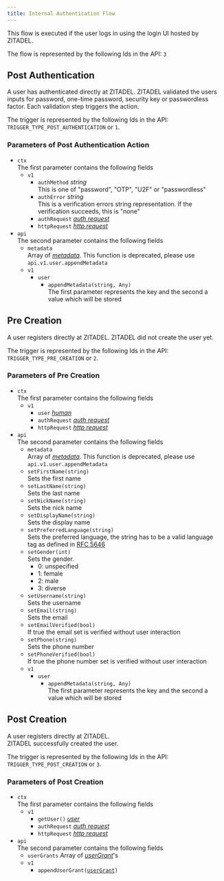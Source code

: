 ```yaml
---
title: Internal Authentication Flow
---
```


This flow is executed if the user logs in using the login UI hosted by ZITADEL.

The flow is represented by the following Ids in the API: `3`

## Post Authentication

A user has authenticated directly at ZITADEL.
ZITADEL validated the users inputs for password, one-time password, security key or passwordless factor.
Each validation step triggers the action.

The trigger is represented by the following Ids in the API: `TRIGGER_TYPE_POST_AUTHENTICATION` or `1`.

### Parameters of Post Authentication Action

- `ctx`  
  The first parameter contains the following fields
    - `v1`
        - `authMethod` *string*  
          This is one of "password", "OTP", "U2F" or "passwordless"
        - `authError` *string*  
          This is a verification errors string representation. If the verification succeeds, this is "none"
        - `authRequest` [*auth request*](/docs/apis/actions/objects#auth-request)
        - `httpRequest` [*http request*](/docs/apis/actions/objects#http-request)
- `api`  
  The second parameter contains the following fields
    - `metadata`  
      Array of [*metadata*](./objects#metadata-with-value-as-bytes). This function is deprecated, please use `api.v1.user.appendMetadata`
    - `v1`
        - `user`
            - `appendMetadata(string, Any)`  
              The first parameter represents the key and the second a value which will be stored

## Pre Creation

A user registers directly at ZITADEL.
ZITADEL did not create the user yet.

The trigger is represented by the following Ids in the API: `TRIGGER_TYPE_PRE_CREATION` or `2`.

### Parameters of Pre Creation

- `ctx`  
  The first parameter contains the following fields
    - `v1`
        - `user` [*human*](./objects#human-user)
        - `authRequest` [*auth request*](/docs/apis/actions/objects#auth-request)
        - `httpRequest` [*http request*](/docs/apis/actions/objects#http-request)
- `api`  
  The second parameter contains the following fields
    - `metadata`  
      Array of [*metadata*](./objects#metadata-with-value-as-bytes). This function is deprecated, please use `api.v1.user.appendMetadata`
    - `setFirstName(string)`  
      Sets the first name
    - `setLastName(string)`  
      Sets the last name
    - `setNickName(string)`  
      Sets the nick name
    - `setDisplayName(string)`  
      Sets the display name
    - `setPreferredLanguage(string)`  
      Sets the preferred language, the string has to be a valid language tag as defined in [RFC 5646](https://www.rfc-editor.org/rfc/rfc5646)
    - `setGender(int)`  
      Sets the gender.
      <ul><li>0: unspecified</li><li>1: female</li><li>2: male</li><li>3: diverse</li></ul>
    - `setUsername(string)`  
      Sets the username
    - `setEmail(string)`  
      Sets the email
    - `setEmailVerified(bool)`  
      If true the email set is verified without user interaction
    - `setPhone(string)`  
      Sets the phone number
    - `setPhoneVerified(bool)`  
      If true the phone number set is verified without user interaction
    - `v1`
        - `user`
            - `appendMetadata(string, Any)`  
              The first parameter represents the key and the second a value which will be stored

## Post Creation

A user registers directly at ZITADEL.  
ZITADEL successfully created the user.

The trigger is represented by the following Ids in the API: `TRIGGER_TYPE_POST_CREATION` or `3`.

### Parameters of Post Creation

- `ctx`  
  The first parameter contains the following fields
    - `v1`
        - `getUser()` [*user*](./objects#user)
        - `authRequest` [*auth request*](/docs/apis/actions/objects#auth-request)
        - `httpRequest` [*http request*](/docs/apis/actions/objects#http-request)
- `api`  
  The second parameter contains the following fields
    - `userGrants` Array of [*userGrant*](./objects#user-grant)'s
    - `v1`
        - `appendUserGrant(`[`userGrant`](./objects#user-grant)`)`
